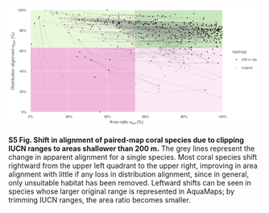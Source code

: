 ![s5 fig](../figs/s5fig.png)

**S5 Fig. Shift in alignment of paired-map coral species due to clipping IUCN ranges to areas shallower than 200 m.** The grey lines represent the change in apparent alignment for a single species. Most coral species shift rightward from the upper left quadrant to the upper right, improving in area alignment with little if any loss in distribution alignment, since in general, only unsuitable habitat has been removed. Leftward shifts can be seen in species whose larger original range is represented in AquaMaps; by trimming IUCN ranges, the area ratio becomes smaller.
